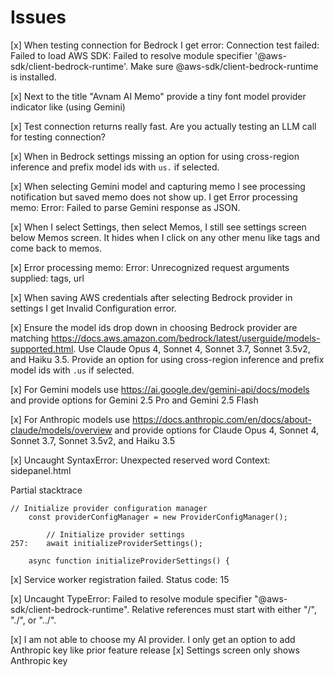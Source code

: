 # Issues

[x] When testing connection for Bedrock I get error: Connection test failed: Failed to load AWS SDK: Failed to resolve module specifier '@aws-sdk/client-bedrock-runtime'. Make sure @aws-sdk/client-bedrock-runtime is installed.

[x] Next to the title "Avnam AI Memo" provide a tiny font model provider indicator like (using Gemini)

[x] Test connection returns really fast. Are you actually testing an LLM call for testing connection?

[x] When in Bedrock settings missing an option for using cross-region inference and prefix model ids with `us.` if selected.

[x] When selecting Gemini model and capturing memo I see processing notification but saved memo does not show up. I get Error processing memo: Error: Failed to parse Gemini response as JSON.

[x] When I select Settings, then select Memos, I still see settings screen below Memos screen. It hides when I click on any other menu like tags and come back to memos.

[x] Error processing memo: Error: Unrecognized request arguments supplied: tags, url

[x] When saving AWS credentials after selecting Bedrock provider in settings I get Invalid Configuration error.

[x] Ensure the model ids drop down in choosing Bedrock provider are matching https://docs.aws.amazon.com/bedrock/latest/userguide/models-supported.html. Use Claude Opus 4, Sonnet 4, Sonnet 3.7, Sonnet 3.5v2, and Haiku 3.5. Provide an option for using cross-region inference and prefix model ids with `.us` if selected.

[x] For Gemini models use https://ai.google.dev/gemini-api/docs/models and provide options for Gemini 2.5 Pro and Gemini 2.5 Flash

[x] For Anthropic models use https://docs.anthropic.com/en/docs/about-claude/models/overview and provide options for Claude Opus 4, Sonnet 4, Sonnet 3.7, Sonnet 3.5v2, and Haiku 3.5

[x] Uncaught SyntaxError: Unexpected reserved word
Context: sidepanel.html

Partial stacktrace
```
// Initialize provider configuration manager
    const providerConfigManager = new ProviderConfigManager();

        // Initialize provider settings
257:    await initializeProviderSettings();

    async function initializeProviderSettings() {
```

[x] Service worker registration failed. Status code: 15

[x] Uncaught TypeError: Failed to resolve module specifier "@aws-sdk/client-bedrock-runtime". Relative references must start with either "/", "./", or "../".

[x] I am not able to choose my AI provider. I only get an option to add Anthropic key like prior feature release
[x] Settings screen only shows Anthropic key

